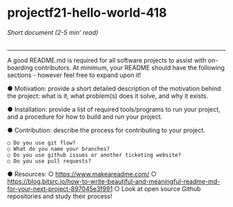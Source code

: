 # projectf21-hello-world-418
###### *Short document (2-5 min’ read)*
<hr>


A good README.md is required for all software projects to assist with on-boarding
contributors. At minimum, your README should have the following sections - however
feel free to expand upon it!

● Motivation: provide a short detailed description of the motivation behind the project: what
is it, what problem(s) does it solve, and why it exists.

● Installation: provide a list of required tools/programs to run your project, and a procedure
for how to build and run your project.

● Contribution: describe the process for contributing to your project.

    ○ Do you use git flow?
    ○ What do you name your branches?
    ○ Do you use github issues or another ticketing website?
    ○ Do you use pull requests?
    
● Resources:
    ○ https://www.makeareadme.com/
    ○ https://blog.bitsrc.io/how-to-write-beautiful-and-meaningful-readme-md-for-your-next-project-897045e3f991
    ○ Look at open source Github repositories and study their process!